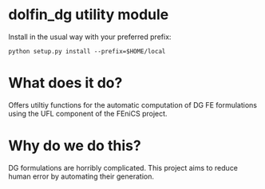 dolfin_dg utility module
========================

Install in the usual way with your preferred prefix:

```
python setup.py install --prefix=$HOME/local
```


What does it do?
================

Offers utiltiy functions for the automatic computation of DG FE formulations
using the UFL component of the FEniCS project.



Why do we do this?
==================

DG formulations are horribly complicated. This project aims to reduce human
error by automating their generation.